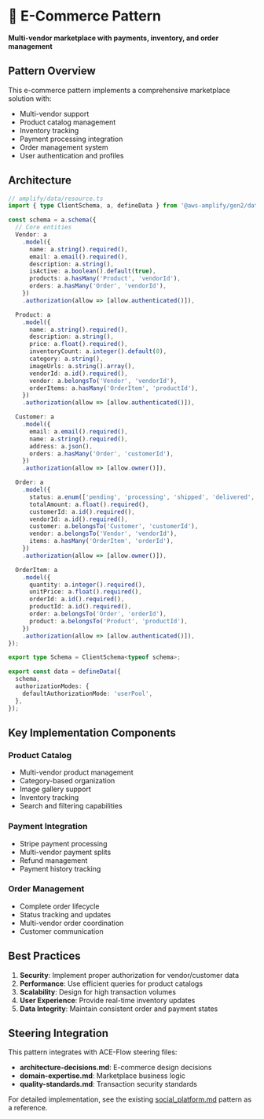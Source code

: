 # 🛒 E-Commerce Pattern

**Multi-vendor marketplace with payments, inventory, and order management**

## Pattern Overview

This e-commerce pattern implements a comprehensive marketplace solution with:
- Multi-vendor support
- Product catalog management  
- Inventory tracking
- Payment processing integration
- Order management system
- User authentication and profiles

## Architecture

```typescript
// amplify/data/resource.ts
import { type ClientSchema, a, defineData } from '@aws-amplify/gen2/data';

const schema = a.schema({
  // Core entities
  Vendor: a
    .model({
      name: a.string().required(),
      email: a.email().required(),
      description: a.string(),
      isActive: a.boolean().default(true),
      products: a.hasMany('Product', 'vendorId'),
      orders: a.hasMany('Order', 'vendorId'),
    })
    .authorization(allow => [allow.authenticated()]),

  Product: a
    .model({
      name: a.string().required(),
      description: a.string(),
      price: a.float().required(),
      inventoryCount: a.integer().default(0),
      category: a.string(),
      imageUrls: a.string().array(),
      vendorId: a.id().required(),
      vendor: a.belongsTo('Vendor', 'vendorId'),
      orderItems: a.hasMany('OrderItem', 'productId'),
    })
    .authorization(allow => [allow.authenticated()]),

  Customer: a
    .model({
      email: a.email().required(),
      name: a.string().required(),
      address: a.json(),
      orders: a.hasMany('Order', 'customerId'),
    })
    .authorization(allow => [allow.owner()]),

  Order: a
    .model({
      status: a.enum(['pending', 'processing', 'shipped', 'delivered', 'cancelled']),
      totalAmount: a.float().required(),
      customerId: a.id().required(),
      vendorId: a.id().required(),
      customer: a.belongsTo('Customer', 'customerId'),
      vendor: a.belongsTo('Vendor', 'vendorId'),
      items: a.hasMany('OrderItem', 'orderId'),
    })
    .authorization(allow => [allow.owner()]),

  OrderItem: a
    .model({
      quantity: a.integer().required(),
      unitPrice: a.float().required(),
      orderId: a.id().required(),
      productId: a.id().required(),
      order: a.belongsTo('Order', 'orderId'),
      product: a.belongsTo('Product', 'productId'),
    })
    .authorization(allow => [allow.authenticated()]),
});

export type Schema = ClientSchema<typeof schema>;

export const data = defineData({
  schema,
  authorizationModes: {
    defaultAuthorizationMode: 'userPool',
  },
});
```

## Key Implementation Components

### Product Catalog
- Multi-vendor product management
- Category-based organization
- Image gallery support
- Inventory tracking
- Search and filtering capabilities

### Payment Integration
- Stripe payment processing
- Multi-vendor payment splits
- Refund management
- Payment history tracking

### Order Management
- Complete order lifecycle
- Status tracking and updates
- Multi-vendor order coordination
- Customer communication

## Best Practices

1. **Security**: Implement proper authorization for vendor/customer data
2. **Performance**: Use efficient queries for product catalogs
3. **Scalability**: Design for high transaction volumes
4. **User Experience**: Provide real-time inventory updates
5. **Data Integrity**: Maintain consistent order and payment states

## Steering Integration

This pattern integrates with ACE-Flow steering files:
- **architecture-decisions.md**: E-commerce design decisions
- **domain-expertise.md**: Marketplace business logic
- **quality-standards.md**: Transaction security standards

For detailed implementation, see the existing [social_platform.md](./social_platform.md) pattern as a reference.